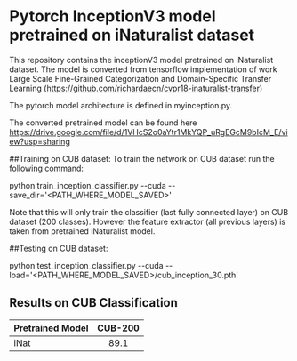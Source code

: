 # Pytorch InceptionV3 model pretrained on iNaturalist dataset


This repository contains the inceptionV3 model pretrained on iNaturalist dataset. The model is converted from tensorflow implementation of work
Large Scale Fine-Grained Categorization and Domain-Specific Transfer Learning (https://github.com/richardaecn/cvpr18-inaturalist-transfer)


The pytorch model architecture is defined in myinception.py.

The converted pretrained model can be found here
https://drive.google.com/file/d/1VHcS2o0aYtr1MkYQP_uRgEGcM9bIcM_E/view?usp=sharing


##Training on CUB dataset:
To train the network on CUB dataset run the following command:

python train_inception_classifier.py --cuda --save_dir='<PATH_WHERE_MODEL_SAVED>'

Note that this will only train the classifier (last fully connected layer) on CUB dataset (200 classes). However the feature extractor (all previous layers) is taken from pretrained iNaturalist model. 

##Testing on CUB dataset:

 python test_inception_classifier.py --cuda --load='<PATH_WHERE_MODEL_SAVED>/cub_inception_30.pth'

## Results on CUB Classification
|    Pretrained Model            | CUB-200  |
| -------------            |:-------------:| 
| iNat           |   89.1  |








